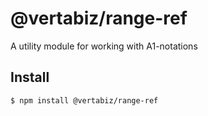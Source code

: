 # @vertabiz/range-ref #

A utility module for working with A1-notations

## Install

```bash
$ npm install @vertabiz/range-ref
```

